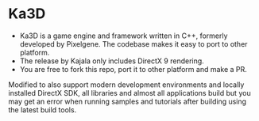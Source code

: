 # Ka3D

- Ka3D is a game engine and framework written in C++, formerly developed by Pixelgene. The codebase makes it easy to port to other platform.
- The release by Kajala only includes DirectX 9 rendering.
- You are free to fork this repo, port it to other platform and make a PR.

Modified to also support modern development environments and locally installed DirectX SDK, all libraries and almost all applications build but you may get an error when running samples and tutorials after building using the latest build tools.
